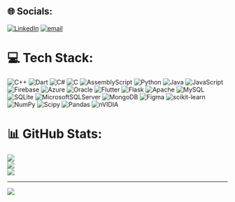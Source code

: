
## 🌐 Socials:
[![LinkedIn](https://img.shields.io/badge/LinkedIn-%230077B5.svg?logo=linkedin&logoColor=white)](https://linkedin.com/in/www.linkedin.com/in/hamza-n-1b8910266)  [![email](https://img.shields.io/badge/Email-D14836?logo=gmail&logoColor=white)](mailto:hamzasheikh1228@gmail.com) 

# 💻 Tech Stack:
![C++](https://img.shields.io/badge/c++-%2300599C.svg?style=for-the-badge&logo=c%2B%2B&logoColor=white) ![Dart](https://img.shields.io/badge/dart-%230175C2.svg?style=for-the-badge&logo=dart&logoColor=white) ![C#](https://img.shields.io/badge/c%23-%23239120.svg?style=for-the-badge&logo=csharp&logoColor=white) ![C](https://img.shields.io/badge/c-%2300599C.svg?style=for-the-badge&logo=c&logoColor=white) ![AssemblyScript](https://img.shields.io/badge/assembly%20script-%23000000.svg?style=for-the-badge&logo=assemblyscript&logoColor=white) ![Python](https://img.shields.io/badge/python-3670A0?style=for-the-badge&logo=python&logoColor=ffdd54) ![Java](https://img.shields.io/badge/java-%23ED8B00.svg?style=for-the-badge&logo=openjdk&logoColor=white) ![JavaScript](https://img.shields.io/badge/javascript-%23323330.svg?style=for-the-badge&logo=javascript&logoColor=%23F7DF1E) ![Firebase](https://img.shields.io/badge/firebase-%23039BE5.svg?style=for-the-badge&logo=firebase) ![Azure](https://img.shields.io/badge/azure-%230072C6.svg?style=for-the-badge&logo=microsoftazure&logoColor=white) ![Oracle](https://img.shields.io/badge/Oracle-F80000?style=for-the-badge&logo=oracle&logoColor=white) ![Flutter](https://img.shields.io/badge/Flutter-%2302569B.svg?style=for-the-badge&logo=Flutter&logoColor=white) ![Flask](https://img.shields.io/badge/flask-%23000.svg?style=for-the-badge&logo=flask&logoColor=white) ![Apache](https://img.shields.io/badge/apache-%23D42029.svg?style=for-the-badge&logo=apache&logoColor=white) ![MySQL](https://img.shields.io/badge/mysql-4479A1.svg?style=for-the-badge&logo=mysql&logoColor=white) ![SQLite](https://img.shields.io/badge/sqlite-%2307405e.svg?style=for-the-badge&logo=sqlite&logoColor=white) ![MicrosoftSQLServer](https://img.shields.io/badge/Microsoft%20SQL%20Server-CC2927?style=for-the-badge&logo=microsoft%20sql%20server&logoColor=white) ![MongoDB](https://img.shields.io/badge/MongoDB-%234ea94b.svg?style=for-the-badge&logo=mongodb&logoColor=white) ![Figma](https://img.shields.io/badge/figma-%23F24E1E.svg?style=for-the-badge&logo=figma&logoColor=white) ![scikit-learn](https://img.shields.io/badge/scikit--learn-%23F7931E.svg?style=for-the-badge&logo=scikit-learn&logoColor=white) ![NumPy](https://img.shields.io/badge/numpy-%23013243.svg?style=for-the-badge&logo=numpy&logoColor=white) ![Scipy](https://img.shields.io/badge/SciPy-%230C55A5.svg?style=for-the-badge&logo=scipy&logoColor=%white) ![Pandas](https://img.shields.io/badge/pandas-%23150458.svg?style=for-the-badge&logo=pandas&logoColor=white) ![nVIDIA](https://img.shields.io/badge/nVIDIA-%2376B900.svg?style=for-the-badge&logo=nVIDIA&logoColor=white)
# 📊 GitHub Stats:
![](https://github-readme-stats.vercel.app/api?username=xuwid&theme=dark&hide_border=false&include_all_commits=false&count_private=false)<br/>
![](https://nirzak-streak-stats.vercel.app/?user=xuwid&theme=dark&hide_border=false)<br/>
![](https://github-readme-stats.vercel.app/api/top-langs/?username=xuwid&theme=dark&hide_border=false&include_all_commits=false&count_private=false&layout=compact)

---
[![](https://visitcount.itsvg.in/api?id=xuwid&icon=0&color=0)](https://visitcount.itsvg.in)

<!-- Proudly created with GPRM ( https://gprm.itsvg.in ) -->
